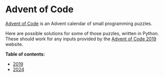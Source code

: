 # Advent of Code

[Advent of Code](http://adventofcode.com/) is an Advent calendar of small programming puzzles.

Here are possible solutions for some of those puzzles, written in Python. 
These should work for any inputs provided by the [Advent of Code 2019](https://adventofcode.com/2019/) website.

**Table of contents:**

* [2019](/2019)
* [2024](/2024)
